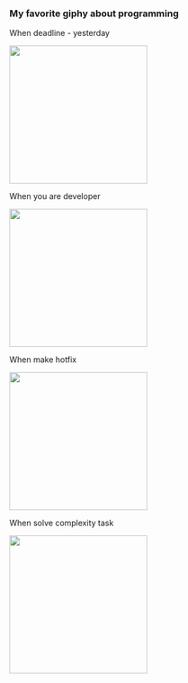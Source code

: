 ### My favorite giphy about programming

When deadline - yesterday

<img src="https://media.giphy.com/media/LmNwrBhejkK9EFP504/giphy.gif" width="245">

When you are developer

<img src="https://media.giphy.com/media/MGdfeiKtEiEPS/giphy.gif" width="245">

When make hotfix

<img src="https://media.giphy.com/media/13HgwGsXF0aiGY/giphy.gif" width="245">

When solve complexity task

<img src="https://media.giphy.com/media/zOvBKUUEERdNm/giphy.gif" width="245">
